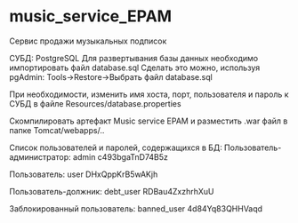 # music_service_EPAM
Сервис продажи музыкальных подписок

СУБД: PostgreSQL
Для развертывания базы данных необходимо импортировать файл database.sql
Сделать это можно, используя pgAdmin:
Tools->Restore->Выбрать файл database.sql

При необходимости, изменить имя хоста, порт, пользователя и пароль к СУБД в файле Resources/database.properties

Скомпилировать артефакт Music service EPAM и разместить .war файл в папке Tomcat/webapps/..

Список пользователей и паролей, содержащихся в БД:
Пользователь-администратор:
admin
c493bgaTnD74B5z

Пользователь:
user
DHxQppKrB5wAKjh

Пользователь-должник:
debt_user
RDBau4ZxzhrhXuU

Заблокированный пользователь:
banned_user
4d84Yq83QHHVaqd
